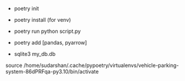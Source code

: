 - poetry init
- poetry install    (for venv)
- poetry run python script.py
- poetry add <dependency>  [pandas, pyarrow]

- sqlite3 my_db.db


source /home/sudarshan/.cache/pypoetry/virtualenvs/vehicle-parking-system-86dPRFqa-py3.10/bin/activate